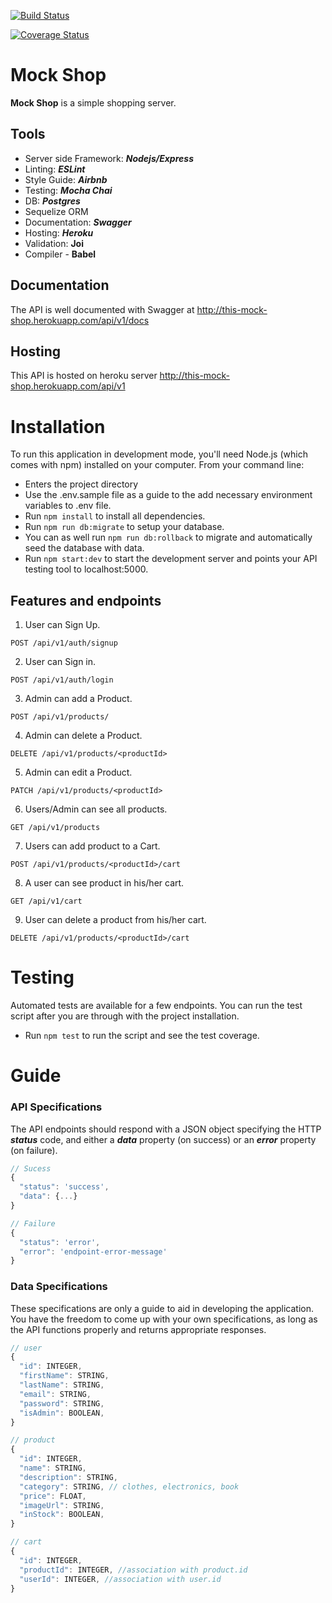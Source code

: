 [![Build Status](https://travis-ci.com/ayodejiAA/mock-shop.svg?branch=master)](https://travis-ci.com/ayodejiAA/mock-shop)

[![Coverage Status](https://coveralls.io/repos/github/ayodejiAA/mock-shop/badge.svg?branch=master)](https://coveralls.io/github/ayodejiAA/mock-shop?branch=master)

# Mock Shop

**Mock Shop** is a simple shopping server.


## Tools
- Server side Framework: ***Nodejs/Express***
- Linting: ***ESLint***
- Style Guide: ***Airbnb***
- Testing: ***Mocha Chai***
- DB: ***Postgres***
- Sequelize ORM
- Documentation: ***Swagger***
- Hosting: ***Heroku***
- Validation: **Joi**
- Compiler - **Babel**


## Documentation

The API is well documented  with Swagger at http://this-mock-shop.herokuapp.com/api/v1/docs

## Hosting
This API is hosted on heroku server http://this-mock-shop.herokuapp.com/api/v1

# Installation 
To run this application in development mode, you'll need Node.js (which comes with npm) installed on your computer. From your command line:


* Enters the project directory
* Use the .env.sample file as a guide to the add necessary environment variables to .env file. 
* Run `npm install` to install all dependencies.
* Run `npm run db:migrate` to setup your database.
* You can as well run `npm run db:rollback` to migrate and automatically seed the database with data.
* Run `npm start:dev` to start the development server and points your API testing tool to localhost:5000.



## Features and endpoints

1. User can Sign Up. 
```
POST /api/v1/auth/signup
```
2. User can Sign in.
```
POST /api/v1/auth/login
```
3. Admin can add a Product.
```
POST /api/v1/products/
```
4. Admin can delete a Product.
```
DELETE /api/v1/products/<productId>
```
5. Admin can edit a Product.
```
PATCH /api/v1/products/<productId>
```
6. Users/Admin can see all products.
```
GET /api/v1/products
```
7. Users can add product to a Cart.
```
POST /api/v1/products/<productId>/cart
```
8. A user can see product in his/her cart.
```
GET /api/v1/cart
```
9. User can delete a product from his/her cart.
```
DELETE /api/v1/products/<productId>/cart
```

# Testing
Automated tests are available for a few endpoints. You can run the test script after you are through with the project installation. 

- Run `npm test` to run the script and see the test coverage.




# Guide
### API Specifications
The API endpoints should respond with a JSON object specifying the HTTP ***status*** code, and either a ***data*** property (on success) or an ***error*** property (on failure).

```javascript
// Sucess
{
  "status": 'success',
  "data": {...}
}

// Failure
{
  "status": 'error',
  "error": 'endpoint-error-message'
}
```

### Data Specifications
These specifications are only a guide to aid in developing the application. You have the freedom to come up with your own specifications, as long as the API functions properly and returns appropriate responses. 

```javascript
// user
{
  "id": INTEGER,
  "firstName": STRING,
  "lastName": STRING,
  "email": STRING,
  "password": STRING,
  "isAdmin": BOOLEAN,
}

// product
{
  "id": INTEGER,
  "name": STRING,
  "description": STRING,
  "category": STRING, // clothes, electronics, book
  "price": FLOAT,
  "imageUrl": STRING,
  "inStock": BOOLEAN,
}

// cart
{
  "id": INTEGER,
  "productId": INTEGER, //association with product.id
  "userId": INTEGER, //association with user.id
}
```
